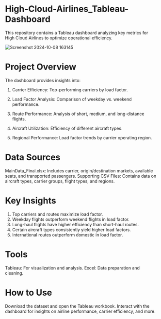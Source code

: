 # High-Cloud-Airlines_Tableau-Dashboard
  This repository contains a Tableau dashboard analyzing key metrics for High Cloud Airlines to optimize operational efficiency.


![Screenshot 2024-10-08 163145](https://github.com/user-attachments/assets/ac47ed7e-b275-47c0-a095-dbdf9feeb88d)


# Project Overview
The dashboard provides insights into:

1. Carrier Efficiency: Top-performing carriers by load factor.

2. Load Factor Analysis: Comparison of weekday vs. weekend performance.

3. Route Performance: Analysis of short, medium, and long-distance flights.

4. Aircraft Utilization: Efficiency of different aircraft types.

5. Regional Performance: Load factor trends by carrier operating region.

# Data Sources
MainData_Final.xlsx: Includes carrier, origin/destination markets, available seats, and transported passengers.
Supporting CSV Files: Contains data on aircraft types, carrier groups, flight types, and regions.

# Key Insights
1. Top carriers and routes maximize load factor.
2. Weekday flights outperform weekend flights in load factor.
3. Long-haul flights have higher efficiency than short-haul routes.
4. Certain aircraft types consistently yield higher load factors.
5. International routes outperform domestic in load factor.

# Tools
Tableau: For visualization and analysis.
Excel: Data preparation and cleaning.

# How to Use
Download the dataset and open the Tableau workbook.
Interact with the dashboard for insights on airline performance, carrier efficiency, and more.
